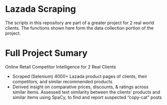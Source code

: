 # Lazada Scraping
The scripts in this repository are part of a greater project for 2 real world clients. The functions shown here form the data collection portion of the project.

# Full Project Sumary
Online Retail Competitor Intelligence for 2 Real Clients <br>
-	Scraped (Selenium) 4000+ Lazada product pages of clients, their competitors, and similar recommended products
-	Derived insight on comparative prices, discounts, & ratings across similar items. Assessed text similarity between the clients’ products and similar items using SpaCy, to find and report suspected “copy-cat” posts
